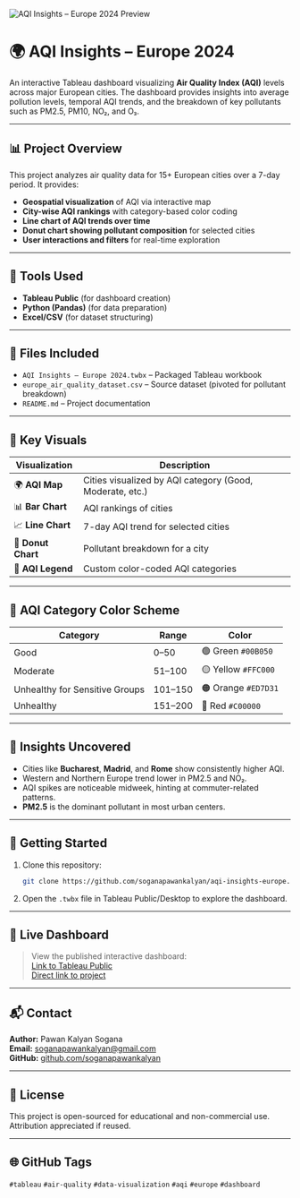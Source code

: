 ![AQI Insights – Europe 2024 Preview](preview.png)

# 🌍 AQI Insights – Europe 2024

An interactive Tableau dashboard visualizing **Air Quality Index (AQI)** levels across major European cities. The dashboard provides insights into average pollution levels, temporal AQI trends, and the breakdown of key pollutants such as PM2.5, PM10, NO₂, and O₃.

---

## 📊 Project Overview

This project analyzes air quality data for 15+ European cities over a 7-day period. It provides:

- **Geospatial visualization** of AQI via interactive map
- **City-wise AQI rankings** with category-based color coding
- **Line chart of AQI trends over time**
- **Donut chart showing pollutant composition** for selected cities
- **User interactions and filters** for real-time exploration

---

## 🧰 Tools Used

- **Tableau Public** (for dashboard creation)
- **Python (Pandas)** (for data preparation)
- **Excel/CSV** (for dataset structuring)

---

## 📁 Files Included

- `AQI Insights – Europe 2024.twbx` – Packaged Tableau workbook
- `europe_air_quality_dataset.csv` – Source dataset (pivoted for pollutant breakdown)
- `README.md` – Project documentation

---

## 📌 Key Visuals

| Visualization      | Description                                              |
| ------------------ | -------------------------------------------------------- |
| 🌍 **AQI Map**     | Cities visualized by AQI category (Good, Moderate, etc.) |
| 📊 **Bar Chart**   | AQI rankings of cities                                   |
| 📈 **Line Chart**  | 7-day AQI trend for selected cities                      |
| 🍩 **Donut Chart** | Pollutant breakdown for a city                           |
| 🎨 **AQI Legend**  | Custom color-coded AQI categories                        |

---

## 📌 AQI Category Color Scheme

| Category                       | Range   | Color               |
| ------------------------------ | ------- | ------------------- |
| Good                           | 0–50    | 🟢 Green `#00B050`  |
| Moderate                       | 51–100  | 🟡 Yellow `#FFC000` |
| Unhealthy for Sensitive Groups | 101–150 | 🟠 Orange `#ED7D31` |
| Unhealthy                      | 151–200 | 🔴 Red `#C00000`    |

---

## 🧐 Insights Uncovered

- Cities like **Bucharest**, **Madrid**, and **Rome** show consistently higher AQI.
- Western and Northern Europe trend lower in PM2.5 and NO₂.
- AQI spikes are noticeable midweek, hinting at commuter-related patterns.
- **PM2.5** is the dominant pollutant in most urban centers.

---

## 🚀 Getting Started

1. Clone this repository:
   ```bash
   git clone https://github.com/soganapawankalyan/aqi-insights-europe.git
   ```

2. Open the `.twbx` file in Tableau Public/Desktop to explore the dashboard.

---

## 🚐 Live Dashboard

> View the published interactive dashboard:\
> [Link to Tableau Public](https://public.tableau.com/)\
> [Direct link to project](https://us-east-1.online.tableau.com/#/site/iwe24001-27a77fb060/redirect_to_view/141638060)

---

## 📬 Contact

**Author:** Pawan Kalyan Sogana\
**Email:** [soganapawankalyan@gmail.com](mailto:soganapawankalyan@gmail.com)\
**GitHub:** [github.com/soganapawankalyan](https://github.com/soganapawankalyan)

---

## 📄 License

This project is open-sourced for educational and non-commercial use. Attribution appreciated if reused.

---

## 🌐 GitHub Tags

`#tableau` `#air-quality` `#data-visualization` `#aqi` `#europe` `#dashboard`

